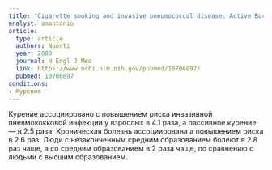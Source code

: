 ```yaml
---
title: "Cigarette smoking and invasive pneumococcal disease. Active Bacterial Core Surveillance Team"
analyst: amantonio
article:
  type: article
  authors: Nuorti
  year: 2000
  journal: N Engl J Med
  link: https://www.ncbi.nlm.nih.gov/pubmed/10706897/
  pubmed: 10706897
conditions:
- Курение
---
```


Курение ассоциировано с повышением риска инвазивной пневмококковой инфекции у взрослых в 4.1 раза, а пассивное курение — в 2.5 раза.
Хроническая болезнь ассоциирована а повышением риска в 2.6 раз. Люди с незаконченным средним образованием болеют в 2.8 раз чаще, а со средним образованием в 2 раза чаще, по сравнению с людьми с высшим образованием.
